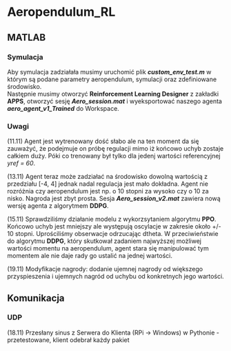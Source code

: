 # Aeropendulum_RL
## MATLAB

### Symulacja
Aby symulacja zadziałała musimy uruchomić plik ***custom_env_test.m*** w którym są podane  parametry aeropendulum, symulacji oraz zdefiniowane środowisko.    
Następnie musimy otworzyć **Reinforcement Learning Designer** z zakładki **APPS**, otworzyć sesję ***Aero_session.mat*** i wyeksportować naszego
agenta ***aero_agent_v1_Trained*** do Workspace.

### Uwagi
(11.11) Agent jest wytrenowany dość słabo ale na ten moment da się zauważyć, że podejmuje on próbę regulacji mimo iż końcowo uchyb zostaje całkiem duży. 
Póki co trenowany był tylko dla jedenj wartości referencyjnej *yref = 60*.

(13.11) Agent teraz może zadziałać na środowisko dowolną wartością z przedziału [-4, 4] jednak nadal regulacja jest mało dokładna. Agent nie rozróżnia czy aeropendulum jest np. o 10 stopni za wysoko czy o 10 za nisko. Nagroda jest zbyt prosta. Sesja ***Aero_session_v2.mat*** zawiera nową wersję agenta z algorytmem **DDPG**.

(15.11) Sprawdziliśmy działanie modelu z wykorzsytaniem algorytmu **PPO**. Końcowo uchyb jest mniejszy ale występują oscylacje w zakresie około +/- 10 stopni. Uprościliśmy obserwacje odrzucając dtheta. W przeciwieństwie do algorytmu **DDPG**, który skutkował zadaniem najwyższej możliwej wartości momentu na aeropendulum, agent stara się manipulować tym momentem ale nie daje rady go ustalić na jednej wartości.

(19.11) Modyfikacje nagrody: dodanie ujemnej nagrody od większego przyspieszenia i ujemnych nagród od uchybu od konkretnych jego wartości.

## Komunikacja

### UDP 
(18.11) Przesłany sinus z Serwera do Klienta (RPi -> Windows) w Pythonie - przetestowane, klient odebrał każdy pakiet
